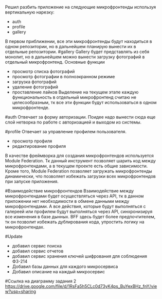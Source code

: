 Решил разбить приложение на следующие микрофронтенды используя вертикальную нарезку:
- auth
- profile
- gallery

В первом приближении, все эти микрофронтенды будут находиться в одном репозитории, но в дальнейшем планирую вынести их в отдельные репозитории.
#gallery
Gallery будет представлять из себя монолит, но в дальнейшем можно вынести загрузку фотографий в отдельный микрофронтенд.
Основные функции
- просмотр списка фотографий
- просмотр фотографии в полноэкранном режиме
- загрузка фотографий
- удаление фотографий
- проставление лайков
Выделение на текущем этапе каждую функциональность в отдельный микрофронтенд считаю не целесообразным, тк все эти функции будут использоваться в одном микрофронтенде.

#auth 
Отвечает за форму авторизации. Поидее надо вынести сюда еще слой нетворка по работе с авторизацией и выходом из системы.

#profile
Отвечает за управление профилем пользователя.
- просмотр профиля
- редактирование профиля


В качестве фреймворка для создания микрофронтендов используется Module Federation. Тк данный инструмент позволяет шарить код между микрофронтендами, а в текущем проекте есть общие зависимости. Кроме того, Module Federation позволяет загружать микрофронтенды динамически, что позволяет избежать загрузки всех микрофронтендов при запуске приложения.

#Взаимодействие микрофронтендов
Взаимодействие между микрофронтендами будет осуществляться через API, тк в данном приложении нет необходимости в обмене данными между микрофронтендами.
А все действия, которые будут выполняться с галереей или профилем будут выполняться через API, синхронизируя все изменения в базе дынных.
BFF здесь будет более предпочтителем, тк он позволит избежать дублирования кода, упростить логику на микрофронтендах.


#Update
- добавил сервис поиска
- добавил сервис отчетов
- добавил сервис хранения ключей шифрования для соблюдения ФЗ-214
- Добавил базы данных для каждого микросервиса
- Добавил описание на каждый микросервис

#Ссылка на диаграмму задания 2
https://drive.google.com/file/d/1RsFa5h5CLc0d73yK4ps_BuYexBHz_fnY/view?usp=sharing

